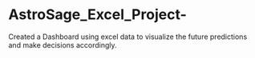 # AstroSage_Excel_Project-
Created a Dashboard using excel data to visualize the future predictions and make decisions accordingly.
